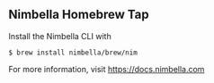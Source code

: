 Nimbella Homebrew Tap
-------------------

Install the Nimbella CLI with

    $ brew install nimbella/brew/nim
    

For more information, visit https://docs.nimbella.com
